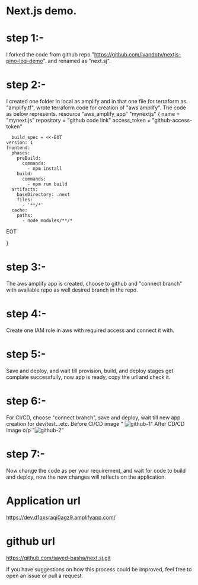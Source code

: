 # Next.js demo.
# step 1:- 
I forked the code from github repo "https://github.com/ivandotv/nextjs-pino-log-demo". and renamed as "next.sj".

# step 2:- 
I created one folder in local as amplify and in that one file for terraform as "amplify.tf", wrote terraform code for creation of "aws amplify".
The code as below represents.
resource "aws_amplify_app" "mynextjs" {
    name = "mynext.js"
    repository = "github code link"
    access_token = "github-access-token"

      build_spec = <<-EOT
    version: 1
    frontend:
      phases:
        preBuild:
          commands:
            - npm install
        build:
          commands:
            - npm run build
      artifacts:
        baseDirectory: .next
        files:
          - '**/*'
      cache:
        paths:
          - node_modules/**/*
  EOT
  
}

# step 3:-
The aws amplify app is created, choose to github and "connect branch" with available repo as well desired branch in the repo.

# step 4:-
Create one IAM role in aws with required access and connect it with.

# step 5:-
Save and deploy, and wait till provision, build, and deploy stages get complate successfully, now app is ready, copy the url and check it.

# step 6:- 
For CI/CD, choose "connect branch", save and deploy, wait till new app creation for dev/test...etc.
Before CI/CD image " ![github-1](https://github.com/sayed-basha/next.sj/assets/116866580/c3328c7e-4dd9-4128-89b3-045544aebf21)"
After CD/CD image o/p  "![github-2](https://github.com/sayed-basha/next.sj/assets/116866580/e7a15021-91c7-4d35-b38f-e4f945f8fb56)"


# step 7:- 
Now change the code as per your requirement, and wait for code to build and deploy, now the new changes will reflects on the application.
# Application url
https://dev.d1qxsraqi0agz9.amplifyapp.com/
# github url

https://github.com/sayed-basha/next.sj.git

If you have suggestions on how this process could be improved, feel free to open an issue or pull a request.
